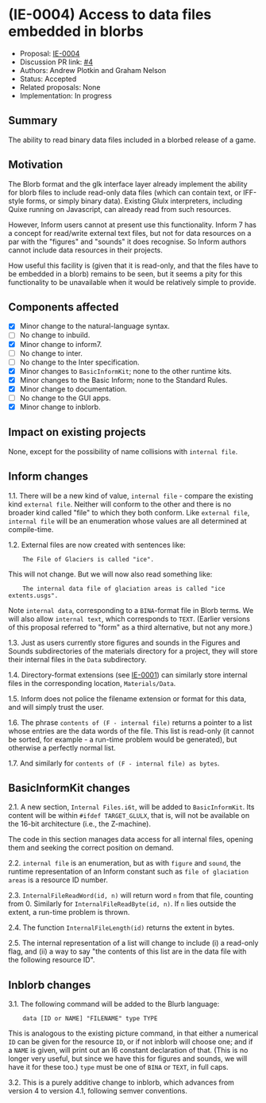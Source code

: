 # (IE-0004) Access to data files embedded in blorbs

* Proposal: [IE-0004](0004-using-data-files-in-blorbs.md)
* Discussion PR link: [#4](https://github.com/ganelson/inform-evolution/pull/4)
* Authors: Andrew Plotkin and Graham Nelson
* Status: Accepted
* Related proposals: None
* Implementation: In progress

## Summary

The ability to read binary data files included in a blorbed release of a
game.

## Motivation

The Blorb format and the glk interface layer already implement the ability for
blorb files to include read-only data files (which can contain text, or
IFF-style forms, or simply binary data). Existing Glulx interpreters, including
Quixe running on Javascript, can already read from such resources.

However, Inform users cannot at present use this functionality. Inform 7 has
a concept for read/write external text files, but not for data resources on a
par with the "figures" and "sounds" it does recognise. So Inform authors cannot
include data resources in their projects.

How useful this facility is (given that it is read-only, and that the files
have to be embedded in a blorb) remains to be seen, but it seems a pity for this
functionality to be unavailable when it would be relatively simple to provide.

## Components affected

- [x] Minor change to the natural-language syntax.
- [ ] No change to inbuild.
- [x] Minor change to inform7.
- [ ] No change to inter.
- [ ] No change to the Inter specification.
- [x] Minor changes to `BasicInformKit`; none to the other runtime kits.
- [x] Minor changes to the Basic Inform; none to the Standard Rules.
- [x] Minor change to documentation.
- [ ] No change to the GUI apps.
- [x] Minor change to inblorb.

## Impact on existing projects

None, except for the possibility of name collisions with `internal file`.

## Inform changes

1.1. There will be a new kind of value, `internal file` - compare the existing kind
`external file`. Neither will conform to the other and there is no broader kind
called "file" to which they both conform. Like `external file`, `internal file`
will be an enumeration whose values are all determined at compile-time.

1.2. External files are now created with sentences like:
```
	The File of Glaciers is called "ice".
```
This will not change. But we will now also read something like:
```
	The internal data file of glaciation areas is called "ice extents.usgs".
```
Note `internal data`, corresponding to a `BINA`-format file in Blorb terms.
We will also allow `internal text`, which corresponds to `TEXT`. (Earlier
versions of this proposal referred to "form" as a third alternative, but not
any more.)

1.3. Just as users currently store figures and sounds in the Figures and Sounds
subdirectories of the materials directory for a project, they will store their
internal files in the `Data` subdirectory.

1.4. Directory-format extensions (see [IE-0001](0001-extensions-with-resources.md))
can similarly store internal files in the corresponding location, `Materials/Data`.

1.5. Inform does not police the filename extension or format for this data, and
will simply trust the user.

1.6. The phrase `contents of (F - internal file)` returns a pointer to a list
whose entries are the data words of the file. This list is read-only (it cannot be
sorted, for example - a run-time problem would be generated), but otherwise
a perfectly normal list.

1.7. And similarly for `contents of (F - internal file) as bytes`.

## BasicInformKit changes

2.1. A new section, `Internal Files.i6t`, will be added to `BasicInformKit`.
Its content will be within `#ifdef TARGET_GLULX`, that is, will not be available
on the 16-bit architecture (i.e., the Z-machine).

The code in this section manages data access for all internal files, opening
them and seeking the correct position on demand.

2.2. `internal file` is an enumeration, but as with `figure` and `sound`, the
runtime representation of an Inform constant such as `file of glaciation areas`
is a resource ID number.

2.3. `InternalFileReadWord(id, n)` will return word `n` from that file, counting
from 0. Similarly for `InternalFileReadByte(id, n)`. If `n` lies outside the extent,
a run-time problem is thrown.

2.4. The function `InternalFileLength(id)` returns the extent in bytes.

2.5. The internal representation of a list will change to include (i) a read-only
flag, and (ii) a way to say "the contents of this list are in the data file
with the following resource ID".

## Inblorb changes

3.1. The following command will be added to the Blurb language:
```
	data [ID or NAME] "FILENAME" type TYPE
```
This is analogous to the existing picture command, in that either a numerical
`ID` can be given for the resource `ID`, or if not inblorb will choose one; and
if a `NAME` is given, will print out an I6 constant declaration of that. (This
is no longer very useful, but since we have this for figures and sounds, we
will have it for these too.) `type` must be one of `BINA` or `TEXT`, in full caps.

3.2. This is a purely additive change to inblorb, which advances from version
4 to version 4.1, following semver conventions.

